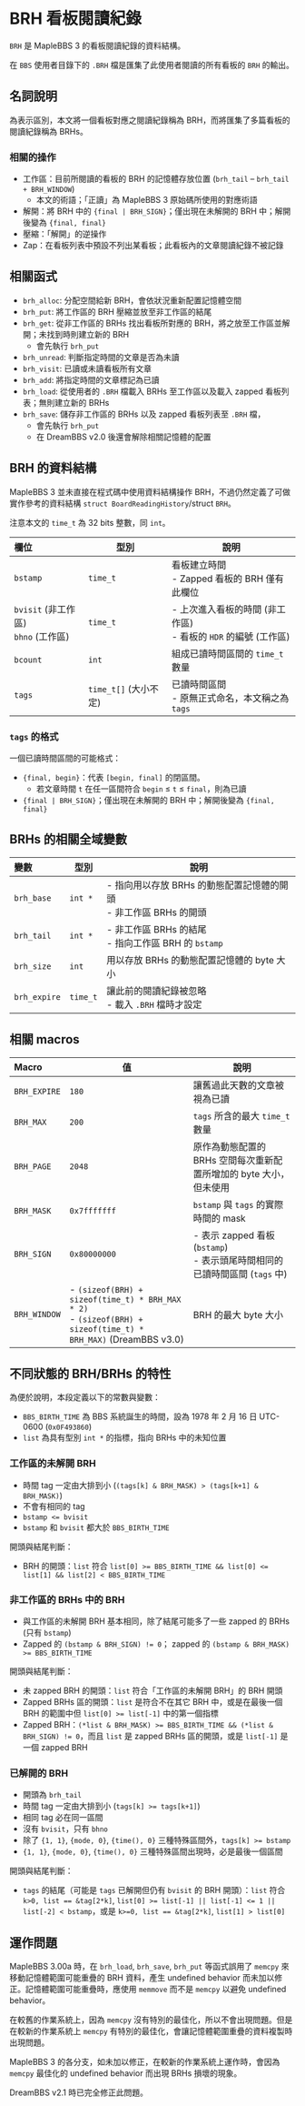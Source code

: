 # BRH 看板閱讀紀錄

`BRH` 是 MapleBBS 3 的看板閱讀紀錄的資料結構。

在 `BBS` 使用者目錄下的 `.BRH` 檔是匯集了此使用者閱讀的所有看板的 `BRH` 的輸出。

## 名詞說明

為表示區別，本文將一個看板對應之閱讀紀錄稱為 BRH，而將匯集了多篇看板的閱讀紀錄稱為 BRHs。

### 相關的操作
- 工作區：目前所閱讀的看板的 BRH 的記憶體存放位置 (`brh_tail` – `brh_tail + BRH_WINDOW`)
    - 本文的術語；「正讀」為 MapleBBS 3 原始碼所使用的對應術語
- 解開：將 BRH 中的 `{final | BRH_SIGN}`；僅出現在未解開的 BRH 中；解開後變為 `{final, final}`
- 壓縮：「解開」的逆操作
- Zap：在看板列表中預設不列出某看板；此看板內的文章閱讀紀錄不被記錄

## 相關函式
- `brh_alloc`: 分配空間給新 BRH，會依狀況重新配置記憶體空間
- `brh_put`: 將工作區的 BRH 壓縮並放至非工作區的結尾
- `brh_get`: 從非工作區的 BRHs 找出看板所對應的 BRH，將之放至工作區並解開；未找到時則建立新的 BRH
    - 會先執行 `brh_put`
- `brh_unread`: 判斷指定時間的文章是否為未讀
- `brh_visit`: 已讀或未讀看板所有文章
- `brh_add`: 將指定時間的文章標記為已讀
- `brh_load`: 從使用者的 `.BRH` 檔載入 BRHs 至工作區以及載入 zapped 看板列表；無則建立新的 BRHs
- `brh_save`: 儲存非工作區的 BRHs 以及 zapped 看板列表至 `.BRH` 檔，
    - 會先執行 `brh_put`
    - 在 DreamBBS v2.0 後還會解除相關記憶體的配置

## BRH 的資料結構

MapleBBS 3 並未直接在程式碼中使用資料結構操作 BRH，不過仍然定義了可做實作參考的資料結構 `struct BoardReadingHistory`/struct `BRH`。

注意本文的 `time_t` 為 32 bits 整數，同 `int`。

欄位      | 型別     | 說明
:---     | ---      | ---
`bstamp` | `time_t` | 看板建立時間 <br> - Zapped 看板的 BRH 僅有此欄位
`bvisit` (非工作區) <br> `bhno` (工作區) | `time_t` | - 上次進入看板的時間 (非工作區) <br> - 看板的 `HDR` 的編號 (工作區)
`bcount` | `int`    | 組成已讀時間區間的 `time_t` 數量
`tags`   | `time_t[]` (大小不定) | 已讀時間區間 <br> - 原無正式命名，本文稱之為 `tags`

### `tags` 的格式

一個已讀時間區間的可能格式：
- `{final, begin}`：代表 `[begin, final]` 的閉區間。
    - 若文章時間 `t` 在任一區間符合 `begin` ≤ `t` ≤ `final`，則為已讀
- `{final | BRH_SIGN}`；僅出現在未解開的 BRH 中；解開後變為 `{final, final}`

## BRHs 的相關全域變數

變數          | 型別      | 說明
 :---        | ---      | ---
`brh_base`   | `int *`  | - 指向用以存放 BRHs 的動態配置記憶體的開頭 <br> - 非工作區 BRHs 的開頭
`brh_tail`   | `int *`  | - 非工作區 BRHs 的結尾 <br> - 指向工作區 BRH 的 `bstamp`
`brh_size`   | `int`    | 用以存放 BRHs 的動態配置記憶體的 byte 大小
`brh_expire` | `time_t` | 讓此前的閱讀紀錄被忽略 <br> - 載入 `.BRH` 檔時才設定

## 相關 macros

Macro        | 值     | 說明
 :---        | ---    | ---
`BRH_EXPIRE` | `180`  | 讓舊過此天數的文章被視為已讀
`BRH_MAX`    | `200`  | `tags` 所含的最大 `time_t` 數量
`BRH_PAGE`   | `2048` | 原作為動態配置的 BRHs 空間每次重新配置所增加的 byte 大小，但未使用
`BRH_MASK`   | `0x7fffffff` | `bstamp` 與 `tags` 的實際時間的 mask
`BRH_SIGN`   | `0x80000000` | - 表示 zapped 看板 (`bstamp`) <br> - 表示頭尾時間相同的已讀時間區間 (`tags` 中)
`BRH_WINDOW` | - `(sizeof(BRH) + sizeof(time_t) * BRH_MAX * 2)` <br> - `(sizeof(BRH) + sizeof(time_t) * BRH_MAX)` (DreamBBS v3.0) | BRH 的最大 byte 大小

## 不同狀態的 BRH/BRHs 的特性

為便於說明，本段定義以下的常數與變數：
- `BBS_BIRTH_TIME` 為 BBS 系統誕生的時間，設為 1978 年 2 月 16 日 UTC-0600 (`0x0F493860`)
- `list` 為具有型別 `int *` 的指標，指向 BRHs 中的未知位置

### 工作區的未解開 BRH
- 時間 tag 一定由大排到小 (`(tags[k] & BRH_MASK) > (tags[k+1] & BRH_MASK)`)
- 不會有相同的 tag
- `bstamp <= bvisit`
- `bstamp` 和 `bvisit` 都大於 `BBS_BIRTH_TIME`

開頭與結尾判斷：
- BRH 的開頭：`list` 符合
`list[0] >= BBS_BIRTH_TIME && list[0] <= list[1] && list[2] < BBS_BIRTH_TIME`

### 非工作區的 BRHs 中的 BRH
- 與工作區的未解開 BRH 基本相同，除了結尾可能多了一些 zapped 的 BRHs (只有 `bstamp`)
- Zapped 的 `(bstamp & BRH_SIGN) != 0`；
zapped 的 `(bstamp & BRH_MASK) >= BBS_BIRTH_TIME`

開頭與結尾判斷：
- 未 zapped BRH 的開頭：`list` 符合「工作區的未解開 BRH」的 BRH 開頭
- Zapped BRHs 區的開頭：`list` 是符合不在其它 BRH 中，或是在最後一個 BRH 的範圍中但 `list[0] >= list[-1]` 中的第一個指標
- Zapped BRH：`(*list & BRH_MASK) >= BBS_BIRTH_TIME && (*list & BRH_SIGN) != 0`，而且 `list` 是 zapped BRHs 區的開頭，或是 `list[-1]` 是一個 zapped BRH

### 已解開的 BRH
- 開頭為 `brh_tail`
- 時間 tag 一定由大排到小 (`tags[k] >= tags[k+1]`)
- 相同 tag 必在同一區間
- 沒有 `bvisit`，只有 `bhno`
- 除了 `{1, 1}`, `{mode, 0}`, `{time(), 0}` 三種特殊區間外，`tags[k] >= bstamp`
- `{1, 1}`, `{mode, 0}`, `{time(), 0}` 三種特殊區間出現時，必是最後一個區間

開頭與結尾判斷：
- `tags` 的結尾（可能是 `tags` 已解開但仍有 `bvisit` 的 BRH 開頭）：`list` 符合 `k>0, list == &tag[2*k]`, `list[0] >= list[-1] || list[-1] <= 1 || list[-2] < bstamp`，或是 `k>=0, list == &tag[2*k]`, `list[1] > list[0]`

## 運作問題
MapleBBS 3.00a 時，在 `brh_load`, `brh_save`, `brh_put` 等函式誤用了 `memcpy` 來移動記憶體範圍可能重疊的 BRH 資料，產生 undefined behavior 而未加以修正。記憶體範圍可能重疊時，應使用 `memmove` 而不是 `memcpy` 以避免 undefined behavior。

在較舊的作業系統上，因為 `memcpy` 沒有特別的最佳化，所以不會出現問題。但是在較新的作業系統上 `memcpy` 有特別的最佳化，會讓記憶體範圍重疊的資料複製時出現問題。

MapleBBS 3 的各分支，如未加以修正，在較新的作業系統上運作時，會因為 `memcpy` 最佳化的 undefined behavior 而出現 BRHs 損壞的現象。

DreamBBS v2.1 時已完全修正此問題。